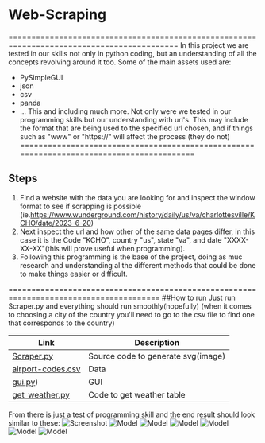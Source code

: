 # Web-Scraping
===========================================================================================
In this project we are tested in our skills not only in python coding, but an understanding of all the concepts revolving around it too.
Some  of the main assets used are:
  - PySimpleGUI
  - json
  - csv
  - panda
  - ...
This and including much more. Not only were we tested in our programming skills but our understanding with url's. This may include the
format that are being used to the specified url chosen, and if things such as "www" or "https://" will affect the process (they do not)
=========================================================================================
## Steps 
1. Find a website with the data you are looking for and inspect the window format to see if scrapping is possible (ie.https://www.wunderground.com/history/daily/us/va/charlottesville/KCHO/date/2023-6-20)
2. Next inspect the url and how other of the same data pages differ, in this case it is the Code "KCHO", country "us", state "va", and date "XXXX-XX-XX"(this will prove useful when programming).
3. Following this programming is the base of the project, doing as muc research and understanding al the different methods that could be done to make things easier or difficult.

=======================================================================================
##How to run
Just run Scraper.py and everything should run smoothly(hopefully)
(when it comes to choosing a city of the country you'll need to go to the csv file to find one that corresponds to the country)

| Link                                                                                                    | Description |
| ------------------------------------------------------------------------------------------------------- | ---------------------- |
| [Scraper.py](https://github.com/Takaximos/4883-SoftwareTools-Palacios/blob/main/Assignments/A07/Scraper.py) | Source code to generate svg(image)     |
| [airport-codes.csv](https://github.com/Takaximos/4883-SoftwareTools-Palacios/blob/main/Assignments/A07/airport-codes.csv) | Data          |
| [gui.py](https://github.com/Takaximos/4883-SoftwareTools-Palacios/blob/main/Assignments/A07/gui.py)) | GUI          |
| [get_weather.py](https://github.com/Takaximos/4883-SoftwareTools-Palacios/blob/main/Assignments/A07/get_weather.py) | Code to get weather table          |
From there is just a test of programming skill and the end result should look similar to these:
 ![Screenshot](https://github.com/Takaximos/4883-SoftwareTools-Palacios/blob/main/Assignments/A07/SS/Screenshot%20(172).png)
 ![Model](https://github.com/Takaximos/4883-SoftwareTools-Palacios/blob/main/Assignments/A07/SS/Screenshot%20(173).png)
 ![Model](https://github.com/Takaximos/4883-SoftwareTools-Palacios/blob/main/Assignments/A07/SS/Screenshot%20(174).png)
 ![Model](https://github.com/Takaximos/4883-SoftwareTools-Palacios/blob/main/Assignments/A07/SS/Screenshot%20(175).png)
 ![Model](https://github.com/Takaximos/4883-SoftwareTools-Palacios/blob/main/Assignments/A07/SS/Screenshot%20(176).png)
 ![Model](https://github.com/Takaximos/4883-SoftwareTools-Palacios/blob/main/Assignments/A07/SS/Screenshot%20(177).png)
 ![Model](https://github.com/Takaximos/4883-SoftwareTools-Palacios/blob/main/Assignments/A07/SS/Screenshot%20(178).png)
